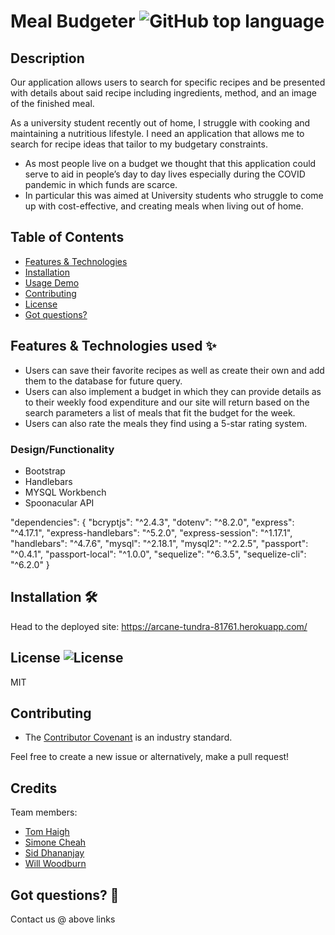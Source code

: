 # Meal Budgeter ![GitHub top language](https://img.shields.io/github/languages/top/willwoodburn1/Group-Project-2)

## Description <!-- omit in toc -->

Our application allows users to search for specific recipes and be presented with details about said recipe including ingredients, method, and an image of the finished meal.

As a university student recently out of home, I struggle with cooking and maintaining a nutritious lifestyle. I need an application that allows me to search for recipe ideas that tailor to my budgetary constraints.

- As most people live on a budget we thought that this application could serve to aid in people’s day to day lives especially during the COVID pandemic in which funds are scarce.
- In particular this was aimed at University students who struggle to come up with cost-effective, and creating meals when living out of home.

## Table of Contents

- [Features & Technologies](#features--technologies-used-sparkles)
- [Installation](#installation-hammer_and_wrench)
- [Usage Demo](#usage-demo)
- [Contributing](#contributing)
- [License](#license-)
- [Got questions?](#got-questions-thinking)

## Features & Technologies used :sparkles:

- Users can save their favorite recipes as well as create their own and add them to the database for future query.
- Users can also implement a budget in which they can provide details as to their weekly food expenditure and our site will return based on the search parameters a list of meals that fit the budget for the week.
- Users can also rate the meals they find using a 5-star rating system.

### Design/Functionality
- Bootstrap
- Handlebars
- MYSQL Workbench
- Spoonacular API

"dependencies": {
    "bcryptjs": "^2.4.3",
    "dotenv": "^8.2.0",
    "express": "^4.17.1",
    "express-handlebars": "^5.2.0",
    "express-session": "^1.17.1",
    "handlebars": "^4.7.6",
    "mysql": "^2.18.1",
    "mysql2": "^2.2.5",
    "passport": "^0.4.1",
    "passport-local": "^1.0.0",
    "sequelize": "^6.3.5",
    "sequelize-cli": "^6.2.0"
  }

## Installation :hammer_and_wrench:

Head to the deployed site: https://arcane-tundra-81761.herokuapp.com/

## License ![License](https://img.shields.io/github/license/willwoodburn1/Group-Project-2)

MIT

## Contributing

- The [Contributor Covenant](https://www.contributor-covenant.org/) is an industry standard.

Feel free to create a new issue or alternatively, make a pull request!

## Credits

Team members:
- [Tom Haigh](https://github.com/Conanas)
- [Simone Cheah](https://github.com/smcheah)
- [Sid Dhananjay](https://github.com/sid-666)
- [Will Woodburn](https://github.com/willwoodburn1)

## Got questions? :thinking:

Contact us @ above links

